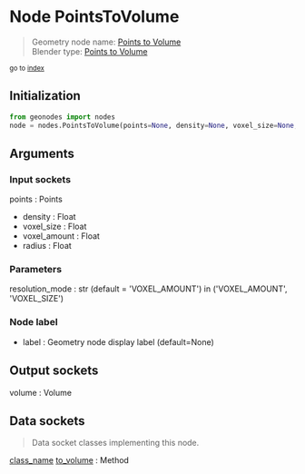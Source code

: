 
# Node PointsToVolume

> Geometry node name: [Points to Volume](https://docs.blender.org/manual/en/latest/modeling/geometry_nodes/material/points_to_volume.html)<br>
  Blender type: [Points to Volume](https://docs.blender.org/api/current/bpy.types.GeometryNodePointsToVolume.html)
  
<sub>go to [index](/docs/index.md)</sub>

## Initialization

```python
from geonodes import nodes
node = nodes.PointsToVolume(points=None, density=None, voxel_size=None, voxel_amount=None, radius=None, resolution_mode='VOXEL_AMOUNT', label=None)
```



## Arguments


### Input sockets

points : Points
- density : Float
- voxel_size : Float
- voxel_amount : Float
- radius : Float

### Parameters

resolution_mode : str (default = 'VOXEL_AMOUNT') in ('VOXEL_AMOUNT', 'VOXEL_SIZE')

### Node label

- label : Geometry node display label (default=None)

## Output sockets

volume : Volume

## Data sockets

> Data socket classes implementing this node.
  
[class_name](/docs/sockets/Points.md) [to_volume](/docs/sockets/Points.md#to_volume) : Method

